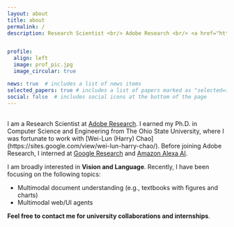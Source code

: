 ```yaml
---
layout: about
title: about
permalink: /
description: Research Scientist <br/> Adobe Research <br/> <a href="https://www.linkedin.com/in/jihyung-kil-6262b2149">LinkedIn</a> / <a href="https://twitter.com/Jihyung_Kil">Twitter</a> / <a href="https://scholar.google.com/citations?user=C3O0uxcAAAAJ&hl=en">Google Scholar</a> / <a href="https://github.com/heendung">GitHub</a>


profile:
  align: left 
  image: prof_pic.jpg
  image_circular: true

news: true  # includes a list of news items
selected_papers: true # includes a list of papers marked as "selected={true}"
social: false  # includes social icons at the bottom of the page
---
```


<br/>
I am a Research Scientist at <a href="https://research.adobe.com/">Adobe Research</a>. I earned my Ph.D. in Computer Science and Engineering from The Ohio State University, where I was fortunate to work with [Wei-Lun (Harry) Chao](https://sites.google.com/view/wei-lun-harry-chao/). Before joining Adobe Research, I interned at <a href="https://research.google">Google Research</a> and <a href="https://www.amazon.science/publications">Amazon Alexa AI</a>.

I am broadly interested in **Vision and Language**. Recently, I have been focusing on the following topics:
 - Multimodal document understanding (e.g., textbooks with figures and charts)
 - Multimodal web/UI agents 

<strong> Feel free to contact me for university collaborations and internships</strong>.


